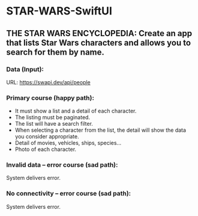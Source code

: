 # STAR-WARS-SwiftUI

## THE STAR WARS ENCYCLOPEDIA: Create an app that lists Star Wars characters and allows you to search for them by name.

### Data (Input):
URL: https://swapi.dev/api/people

### Primary course (happy path):
- It must show a list and a detail of each character.
- The listing must be paginated.
- The list will have a search filter.
- When selecting a character from the list, the detail will show the data you consider appropriate.
- Detail of movies, vehicles, ships, species...
- Photo of each character.

### Invalid data – error course (sad path):
System delivers error.

### No connectivity – error course (sad path):
System delivers error.
